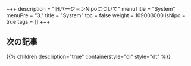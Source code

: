 +++
description = "旧バージョンNipoについて"
menuTitle = "System"
menuPre = "3."
title = "System"
toc = false
weight = 109003000
isNipo = true
tags = []
+++


## 次の記事

{{% children description="true" containerstyle="dl" style="dt" %}}
